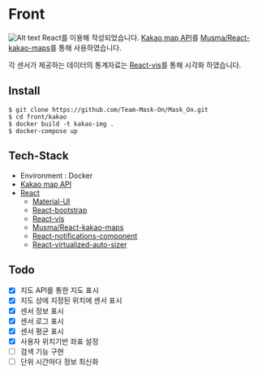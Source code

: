 # Front
![Alt text](Screenshot/demo.gif)
React를 이용해 작성되었습니다. [Kakao map API](https://apis.map.kakao.com/)를 [Musma/React-kakao-maps](https://github.com/Musma/react-kakao-maps)를 통해 사용하였습니다.

각 센서가 제공하는 데이터의 통계자료는 [React-vis](https://github.com/uber/react-vis)를 통해 시각화 하였습니다.

## Install
```
$ git clone https://github.com/Team-Mask-On/Mask_On.git
$ cd front/kakao
$ docker build -t kakao-img .
$ docker-compose up
```

## Tech-Stack
+ Environment : Docker
+ [Kakao map API](https://apis.map.kakao.com/)
+ [React](https://github.com/facebook/react)
    + [Material-UI](https://github.com/mui-org/material-ui)  
    + [React-bootstrap](https://react-bootstrap.github.io/getting-started/introduction/)
    + [React-vis](https://github.com/uber/react-vis)
    + [Musma/React-kakao-maps](https://github.com/Musma/react-kakao-maps)
    + [React-notifications-component](https://github.com/teodosii/react-notifications-component)
    + [React-virtualized-auto-sizer](https://github.com/bvaughn/react-virtualized-auto-sizer)

## Todo
- [x] 지도 API를 통한 지도 표시
- [x] 지도 상에 지정된 위치에 센서 표시
- [x] 센서 정보 표시
- [x] 센서 로그 표시
- [x] 센서 평균 표시
- [x] 사용자 위치기반 좌표 설정 
- [ ] 검색 기능 구현
- [ ] 단위 시간마다 정보 최신화
